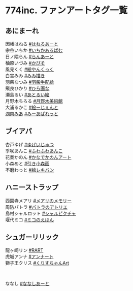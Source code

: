 # 774inc. ファンアートタグ一覧
## あにまーれ
因幡はねる [#はねるあーと](https://twitter.com/search?q=%23%E3%81%AF%E3%81%AD%E3%82%8B%E3%81%82%E3%83%BC%E3%81%A8)  
宗谷いちか [#いちかあるばむ](https://twitter.com/search?q=%23%E3%81%84%E3%81%A1%E3%81%8B%E3%81%82%E3%82%8B%E3%81%B0%E3%82%80)  
日ノ隈らん [#らんあーと](https://twitter.com/search?q=%23%E3%82%89%E3%82%93%E3%81%82%E3%83%BC%E3%81%A8)  
柚原いづみ [#かぴそ](https://twitter.com/search?q=%23%E3%81%8B%E3%81%B4%E3%81%9D)  
風見くく [#絵やんくっく](https://twitter.com/search?q=%23%E7%B5%B5%E3%82%84%E3%82%93%E3%81%8F%E3%81%A3%E3%81%8F)  
白宮みみ [#みみ描き](https://twitter.com/search?q=%23%E3%81%BF%E3%81%BF%E6%8F%8F%E3%81%8D)  
羽柴なつみ [#羽柴手配絵](https://twitter.com/search?q=%23%E7%BE%BD%E6%9F%B4%E6%89%8B%E9%85%8D%E7%B5%B5)  
飛良ひかり [#ひら画な](https://twitter.com/search?q=%23%E3%81%B2%E3%82%89%E7%94%BB%E3%81%AA)  
瀬島るい [#あとるい絵](https://twitter.com/search?q=%23%E3%81%82%E3%81%A8%E3%82%8B%E3%81%84%E7%B5%B5)  
月野木ちろる [#月野木美術館](https://twitter.com/search?q=%23%E6%9C%88%E9%87%8E%E6%9C%A8%E7%BE%8E%E8%A1%93%E9%A4%A8)  
大浦るかこ [#絵ーじぇんと](https://twitter.com/search?q=%23%E7%B5%B5%E3%83%BC%E3%81%98%E3%81%87%E3%82%93%E3%81%A8)  
[湖南みあ](https://twitter.com/Mia_Konan) [#みーあぱれっと](https://twitter.com/search?q=%23%E3%81%BF%E3%83%BC%E3%81%82%E3%81%B1%E3%82%8C%E3%81%A3%E3%81%A8)  

## ブイアパ
杏戸ゆげ [#ゆげいじゅつ](https://twitter.com/search?q=%23%E3%82%86%E3%81%92%E3%81%84%E3%81%98%E3%82%85%E3%81%A4)  
季咲あんこ [#ふわふわあんこ](https://twitter.com/search?q=%23%E3%81%B5%E3%82%8F%E3%81%B5%E3%82%8F%E3%81%82%E3%82%93%E3%81%93)  
花奏かのん [#かなでかのんアート](https://twitter.com/search?q=%23%E3%81%8B%E3%81%AA%E3%81%A7%E3%81%8B%E3%81%AE%E3%82%93%E3%82%A2%E3%83%BC%E3%83%88)  
小森めと [#引き小森画](https://twitter.com/search?q=%23%E5%BC%95%E3%81%8D%E5%B0%8F%E6%A3%AE%E7%94%BB)  
不磨わっと [#絵レキバン](https://twitter.com/search?q=%23%E7%B5%B5%E3%83%AC%E3%82%AD%E3%83%90%E3%83%B3)  

## ハニーストラップ
西園寺メアリ [#メアリのメモリー](https://twitter.com/search?q=%23%E3%83%A1%E3%82%A2%E3%83%AA%E3%81%AE%E3%83%A1%E3%83%A2%E3%83%AA%E3%83%BC)  
周防パトラ [#パトラのアトリエ](https://twitter.com/search?q=%23%E3%83%91%E3%83%88%E3%83%A9%E3%81%AE%E3%82%A2%E3%83%88%E3%83%AA%E3%82%A8)  
島村シャルロット [#シャルピクチャ](https://twitter.com/search?q=%23%E3%82%B7%E3%83%A3%E3%83%AB%E3%83%94%E3%82%AF%E3%83%81%E3%83%A3)  
堰代ミコ [#ミコのえほん](https://twitter.com/search?q=%23%E3%83%9F%E3%82%B3%E3%81%AE%E3%81%88%E3%81%BB%E3%82%93)  

## シュガーリリック
龍ヶ崎リン [#RART](https://twitter.com/search?q=%23RART)  
虎城アンナ [#アンナート](https://twitter.com/search?q=%23%E3%82%A2%E3%83%B3%E3%83%8A%E3%83%BC%E3%83%88)  
獅子王クリス [#くりすちゃんArt](https://twitter.com/search?q=%23%E3%81%8F%E3%82%8A%E3%81%99%E3%81%A1%E3%82%83%E3%82%93Art)  

<br>

ななし [#ななしあーと](https://twitter.com/search?q=%23%E3%81%AA%E3%81%AA%E3%81%97%E3%81%82%E3%83%BC%E3%81%A8)  
